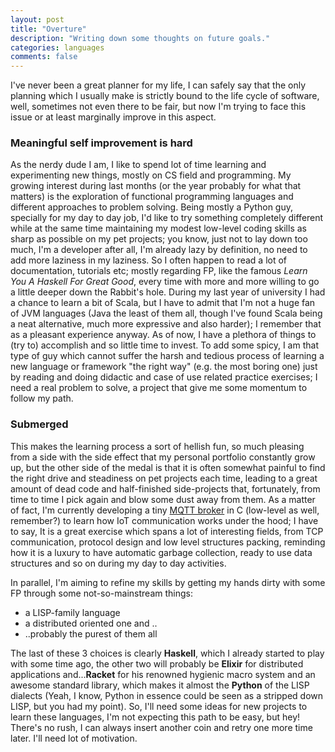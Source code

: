 ```yaml
---
layout: post
title: "Overture"
description: "Writing down some thoughts on future goals."
categories: languages
comments: false
---
```


I've never been a great planner for my life, I can safely say that the only
planning which I usually make is strictly bound to the life cycle of software,
well, sometimes not even there to be fair, but now I'm trying to face this
issue or at least marginally improve in this aspect.

<!--more-->

### Meaningful self improvement is hard

As the nerdy dude I am, I like to spend lot of time learning and experimenting
new things, mostly on CS field and programming. My growing interest during last
months (or the year probably for what that matters) is the exploration of
functional programming languages and different approaches to problem solving.
Being mostly a Python guy, specially for my day to day job, I'd like to try
something completely different while at the same time maintaining my modest
low-level coding skills as sharp as possible on my pet projects; you know, just
not to lay down too much, I'm a developer after all, I'm already lazy by
definition, no need to add more laziness in my laziness. So I often happen to
read a lot of documentation, tutorials etc; mostly regarding FP, like the
famous *Learn You A Haskell For Great Good*, every time with more and more
willing to go a little deeper down the Rabbit's hole. During my last year of
university I had a chance to learn a bit of Scala, but I have to admit that I'm
not a huge fan of JVM languages (Java the least of them all, though I've found
Scala being a neat alternative, much more expressive and also harder); I
remember that as a pleasant experience anyway. As of now, I have a plethora of
things to (try to) accomplish and so little time to invest. To add some spicy,
I am that type of guy which cannot suffer the harsh and tedious process of
learning a new language or framework "the right way" (e.g. the most boring one)
just by reading and doing didactic and case of use related practice exercises;
I need a real problem to solve, a project that give me some momentum to follow
my path.

### Submerged

This makes the learning process a sort of hellish fun, so much pleasing from a
side with the side effect that my personal portfolio constantly grow up, but
the other side of the medal is that it is often somewhat painful to find the
right drive and steadiness on pet projects each time, leading to a great amount
of dead code and half-finished side-projects that, fortunately, from time to
time I pick again and blow some dust away from them. As a matter of fact, I'm
currently developing a tiny [MQTT broker](https://github.com/codepr/sol) in
C (low-level as well, remember?) to learn how IoT communication works under the
hood; I have to say, It is a great exercise which spans a lot of interesting
fields, from TCP communication, protocol design and low level structures
packing, reminding how it is a luxury to have automatic garbage collection,
ready to use data structures and so on during my day to day activities.

In parallel, I'm aiming to refine my skills by getting my hands dirty with some
FP through some not-so-mainstream things:

- a LISP-family language
- a distributed oriented one and ..
- ..probably the purest of them all

The last of these 3 choices is clearly **Haskell**, which I already started to
play with some time ago, the other two will probably be **Elixir** for
distributed applications and...**Racket** for his renowned hygienic macro
system and an awesome standard library, which makes it almost the **Python** of
the LISP dialects (Yeah, I know, Python in essence could be seen as a stripped
down LISP, but you had my point). So, I'll need some ideas for new projects to
learn these languages, I'm not expecting this path to be easy, but hey! There's
no rush, I can always insert another coin and retry one more time later. I'll
need lot of motivation.
